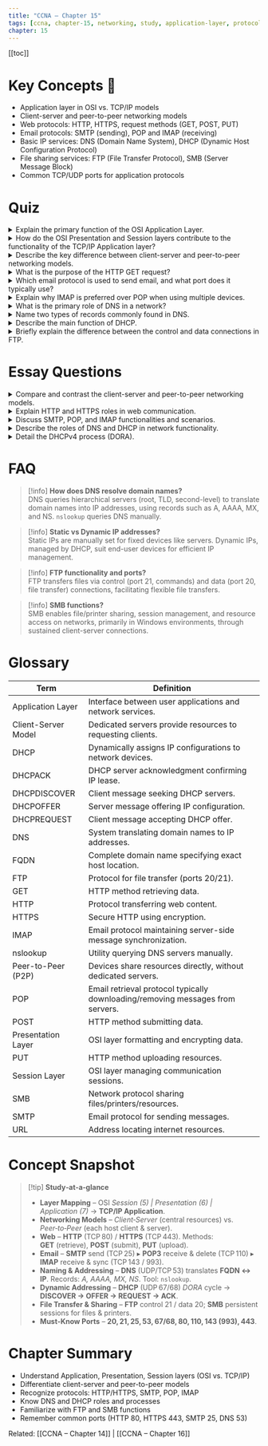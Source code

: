```yaml
---
title: "CCNA – Chapter 15"
tags: [ccna, chapter-15, networking, study, application-layer, protocols, osi, tcp-ip, dns, dhcp]
chapter: 15
---
```


[[toc]]

# Key Concepts 🔑

- Application layer in OSI vs. TCP/IP models
- Client-server and peer-to-peer networking models
- Web protocols: HTTP, HTTPS, request methods (GET, POST, PUT)
- Email protocols: SMTP (sending), POP and IMAP (receiving)
- Basic IP services: DNS (Domain Name System), DHCP (Dynamic Host Configuration Protocol)
- File sharing services: FTP (File Transfer Protocol), SMB (Server Message Block)
- Common TCP/UDP ports for application protocols

# Quiz

<details>
<summary>Explain the primary function of the OSI Application Layer.</summary>
The OSI Application Layer serves as the interface between user applications and network services, allowing applications to communicate over the network.
</details>

<details>
<summary>How do the OSI Presentation and Session layers contribute to the functionality of the TCP/IP Application layer?</summary>
The Presentation layer handles data formatting, compression, and encryption, while the Session layer manages communication dialogue. Both functions are integrated into the TCP/IP Application layer.
</details>

<details>
<summary>Describe the key difference between client-server and peer-to-peer networking models.</summary>
In a client-server model, a dedicated server provides resources to clients. In a peer-to-peer network, each device can act as both a client and a server.
</details>

<details>
<summary>What is the purpose of the HTTP GET request?</summary>
To retrieve data, such as a web page or file, from a web server.
</details>

<details>
<summary>Which email protocol is used to send email, and what port does it typically use?</summary>
SMTP (Simple Mail Transfer Protocol) typically uses TCP port 25.
</details>

<details>
<summary>Explain why IMAP is preferred over POP when using multiple devices.</summary>
IMAP keeps copies of emails on the server, enabling synchronization across multiple devices.
</details>

<details>
<summary>What is the primary role of DNS in a network?</summary>
To translate human-readable domain names into numeric IP addresses used by computers.
</details>

<details>
<summary>Name two types of records commonly found in DNS.</summary>
A records (IPv4), MX records (mail servers). Other valid answers include AAAA and NS records.
</details>

<details>
<summary>Describe the main function of DHCP.</summary>
Automatically assigns IP configuration parameters (IP address, subnet mask, gateway, DNS servers) to devices.
</details>

<details>
<summary>Briefly explain the difference between the control and data connections in FTP.</summary>
The control connection (port 21) manages commands and responses, while the data connection (port 20) transfers file data.
</details>

# Essay Questions

<details>
<summary>Compare and contrast the client-server and peer-to-peer networking models.</summary>
Client-server networks involve dedicated servers providing resources to requesting clients, ensuring centralized control, easier management, and scalability. Drawbacks include potential bottlenecks at the server. Peer-to-peer networks allow direct resource sharing among devices, distributing workloads but complicating management, security, and reliability. Ideal for small, decentralized applications such as file-sharing services.
</details>

<details>
<summary>Explain HTTP and HTTPS roles in web communication.</summary>
HTTP transfers unencrypted web content, while HTTPS encrypts data for secure communication. Common request types include GET (data retrieval), POST (data submission), and PUT (resource uploads). HTTPS is essential for security in sensitive communications such as banking.
</details>

<details>
<summary>Discuss SMTP, POP, and IMAP functionalities and scenarios.</summary>
SMTP sends emails (TCP port 25). POP downloads emails and removes them from the server, ideal for single-device usage. IMAP synchronizes email copies across multiple devices, suitable for modern multi-device environments.
</details>

<details>
<summary>Describe the roles of DNS and DHCP in network functionality.</summary>
DNS translates domain names to IP addresses, essential for user-friendly navigation. DHCP dynamically assigns IP configurations, streamlining device connectivity. Both services enable efficient and seamless network operations.
</details>

<details>
<summary>Detail the DHCPv4 process (DORA).</summary>
Client broadcasts DHCPDISCOVER, server unicasts DHCPOFFER, client broadcasts DHCPREQUEST, and server unicasts DHCPACK to finalize IP address assignment.
</details>

# FAQ

> [!info] **How does DNS resolve domain names?**  
> DNS queries hierarchical servers (root, TLD, second-level) to translate domain names into IP addresses, using records such as A, AAAA, MX, and NS. `nslookup` queries DNS manually.

> [!info] **Static vs Dynamic IP addresses?**  
> Static IPs are manually set for fixed devices like servers. Dynamic IPs, managed by DHCP, suit end-user devices for efficient IP management.

> [!info] **FTP functionality and ports?**  
> FTP transfers files via control (port 21, commands) and data (port 20, file transfer) connections, facilitating flexible file transfers.

> [!info] **SMB functions?**  
> SMB enables file/printer sharing, session management, and resource access on networks, primarily in Windows environments, through sustained client-server connections.

# Glossary

| Term                | Definition                                                                     |
| ------------------- | ------------------------------------------------------------------------------ |
| Application Layer   | Interface between user applications and network services.                      |
| Client-Server Model | Dedicated servers provide resources to requesting clients.                     |
| DHCP                | Dynamically assigns IP configurations to network devices.                      |
| DHCPACK             | DHCP server acknowledgment confirming IP lease.                                |
| DHCPDISCOVER        | Client message seeking DHCP servers.                                           |
| DHCPOFFER           | Server message offering IP configuration.                                      |
| DHCPREQUEST         | Client message accepting DHCP offer.                                           |
| DNS                 | System translating domain names to IP addresses.                               |
| FQDN                | Complete domain name specifying exact host location.                           |
| FTP                 | Protocol for file transfer (ports 20/21).                                      |
| GET                 | HTTP method retrieving data.                                                   |
| HTTP                | Protocol transferring web content.                                             |
| HTTPS               | Secure HTTP using encryption.                                                  |
| IMAP                | Email protocol maintaining server-side message synchronization.                |
| nslookup            | Utility querying DNS servers manually.                                         |
| Peer-to-Peer (P2P)  | Devices share resources directly, without dedicated servers.                   |
| POP                 | Email retrieval protocol typically downloading/removing messages from servers. |
| POST                | HTTP method submitting data.                                                   |
| Presentation Layer  | OSI layer formatting and encrypting data.                                      |
| PUT                 | HTTP method uploading resources.                                               |
| Session Layer       | OSI layer managing communication sessions.                                     |
| SMB                 | Network protocol sharing files/printers/resources.                             |
| SMTP                | Email protocol for sending messages.                                           |
| URL                 | Address locating internet resources.                                           |
# Concept Snapshot

> [!tip] **Study‑at‑a‑glance**
> - **Layer Mapping** – OSI *Session (5) | Presentation (6) | Application (7)* → **TCP/IP Application**.  
> - **Networking Models** – *Client‑Server* (central resources) vs. *Peer‑to‑Peer* (each host client & server).  
> - **Web** – **HTTP** (TCP 80) / **HTTPS** (TCP 443). Methods: **GET** (retrieve), **POST** (submit), **PUT** (upload).  
> - **Email** – **SMTP** send (TCP 25) ▸ **POP3** receive & delete (TCP 110) ▸ **IMAP** receive & sync (TCP 143 / 993).  
> - **Naming & Addressing** – **DNS** (UDP/TCP 53) translates **FQDN ↔ IP**. Records: *A, AAAA, MX, NS*. Tool: `nslookup`.  
> - **Dynamic Addressing** – **DHCP** (UDP 67/68) *DORA* cycle → **DISCOVER → OFFER → REQUEST → ACK**.  
> - **File Transfer & Sharing** – **FTP** control 21 / data 20; **SMB** persistent sessions for files & printers.  
> - **Must‑Know Ports** – **20, 21, 25, 53, 67/68, 80, 110, 143 (993), 443**.

# Chapter Summary

- Understand Application, Presentation, Session layers (OSI vs. TCP/IP)
- Differentiate client-server and peer-to-peer models
- Recognize protocols: HTTP/HTTPS, SMTP, POP, IMAP
- Know DNS and DHCP roles and processes
- Familiarize with FTP and SMB functions
- Remember common ports (HTTP 80, HTTPS 443, SMTP 25, DNS 53)

Related: [[CCNA – Chapter 14]] | [[CCNA – Chapter 16]]
